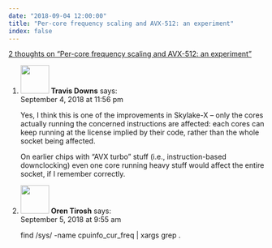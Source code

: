 ```yaml
---
date: "2018-09-04 12:00:00"
title: "Per-core frequency scaling and AVX-512: an experiment"
index: false
---
```


[2 thoughts on &ldquo;Per-core frequency scaling and AVX-512: an experiment&rdquo;](/lemire/blog/2018/09-04-per-core-frequency-scaling-and-avx-512-an-experiment)

<ol class="comment-list">
<li id="comment-347022" class="comment even thread-even depth-1">
<div class="comment-author vcard">
<img alt src="https://secure.gravatar.com/avatar/c6937532928911c0dae3c9c89b658c09?s=56&#038;d=mm&#038;r=g" srcset="https://secure.gravatar.com/avatar/c6937532928911c0dae3c9c89b658c09?s=112&#038;d=mm&#038;r=g 2x" class="avatar avatar-56 photo" height="56" width="56" decoding="async" /> <b class="fn">Travis Downs</b> <span class="says">says:</span> </div>
<div class="comment-metadata"><time datetime="2018-09-04T23:56:18+00:00">September 4, 2018 at 11:56 pm</time></a> </div>
<div class="comment-content">
<p>Yes, I think this is one of the improvements in Skylake-X &#8211; only the cores actually running the concerned instructions are affected: each cores can keep running at the license implied by their code, rather than the whole socket being affected.</p>
<p>On earlier chips with &ldquo;AVX turbo&rdquo; stuff (i.e., instruction-based downclocking) even one core running heavy stuff would affect the entire socket, if I remember correctly.</p>
</div>
</li>
<li id="comment-347125" class="comment odd alt thread-odd thread-alt depth-1">
<div class="comment-author vcard">
<img alt src="https://secure.gravatar.com/avatar/5e02c014b9ae0d4964d09a998780074f?s=56&#038;d=mm&#038;r=g" srcset="https://secure.gravatar.com/avatar/5e02c014b9ae0d4964d09a998780074f?s=112&#038;d=mm&#038;r=g 2x" class="avatar avatar-56 photo" height="56" width="56" decoding="async" /> <b class="fn">Oren Tirosh</b> <span class="says">says:</span> </div>
<div class="comment-metadata"><time datetime="2018-09-05T09:55:24+00:00">September 5, 2018 at 9:55 am</time></a> </div>
<div class="comment-content">
<p>find /sys/ -name cpuinfo_cur_freq | xargs grep .</p>
</div>
</li>
</ol>
